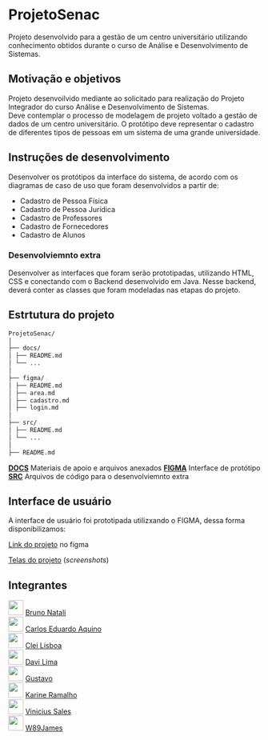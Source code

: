# ProjetoSenac

Projeto desenvolvido para a gestão de um centro universitário utilizando conhecimento obtidos durante o curso de Análise e Desenvolvimento de Sistemas.

## Motivação e objetivos

Projeto desenvoilvido mediante ao solicitado para realização do Projeto Integrador do curso Análise e Desenvolvimento de Sistemas.  
Deve contemplar o processo de modelagem de projeto voltado a gestão de dados de um centro universitário. O protótipo deve representar o cadastro de diferentes tipos de pessoas em um sistema de uma grande universidade.

## Instruções de desenvolvimento

Desenvolver os protótipos da interface do sistema, de acordo com os diagramas de caso de uso que foram desenvolvidos a partir de:

- Cadastro de Pessoa Física ​
- Cadastro de Pessoa Jurídica ​
- Cadastro de Professores ​
- Cadastro de Fornecedores ​
- Cadastro de Alunos

### Desenvolviemnto extra

Desenvolver as interfaces que foram serão prototipadas, utilizando HTML, CSS e conectando com o Backend desenvolvido em Java. Nesse backend, deverá conter as classes que foram modeladas nas etapas do projeto.

## Estrtutura do projeto

```bash
ProjetoSenac/
│
├── docs/
│ ├── README.md
│ └── ...
│
├── figma/
│ ├── README.md
│ ├── area.md
│ ├── cadastro.md
│ ├── login.md
│
├── src/
│ ├── README.md
│ └── ...
│
├── README.md
```

[**DOCS**](docs/README.md) Materiais de apoio e arquivos anexados
[**FIGMA**](figma/README.md) Interface de protótipo
[**SRC**](src/README.md) Arquivos de código para o desenvolviemnto extra

## Interface de usuário

A interface de usuário foi prototipada utilizxando o FIGMA, dessa forma disponibilizamos:

[Link do projeto](https://www.figma.com/file/oNUock5SajJcGMK6nGMXzt/Sistema-de-Gest%C3%A3o-Universitario?type=design&node-id=0%3A1&mode=design&t=xLRZSvxMXvZ7rKXD-1) no figma  

[Telas do projeto](figma/README.md) (_screenshots_)

## Integrantes

<img src="https://avatars.githubusercontent.com/u/28903793?s=48&v=4" width="30" height="30"> [Bruno Natali](https://github.com/brunonatali)  
<img src="https://avatars.githubusercontent.com/u/105674395?s=48&v=4" width="30" height="30"> [Carlos Eduardo Aquino](https://github.com/eduardocaqm)  
<img src="https://avatars.githubusercontent.com/u/64207875?s=48&v=4" width="30" height="30"> [Clei Lisboa](https://github.com/CleiL)  
<img src="https://avatars.githubusercontent.com/u/95236660?s=48&v=4" width="30" height="30"> [Davi Lima](https://github.com/DaviLima891)  
<img src="https://avatars.githubusercontent.com/u/97316682?s=48&v=4" width="30" height="30"> [Gustavo](https://github.com/Gustavobsbs)  
<img src="https://avatars.githubusercontent.com/u/144499580?s=48&v=4" width="30" height="30"> [Karine Ramalho](https://github.com/KarineDRamalho)  
<img src="https://avatars.githubusercontent.com/u/63067315?s=48&v=4" width="30" height="30"> [Vinicius Sales](https://github.com/vinidesalescosta)  
<img src="https://avatars.githubusercontent.com/u/143947304?s=48&v=4" width="30" height="30"> [W89James](https://github.com/W89James)  
